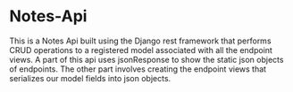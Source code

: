 # Notes-Api
This is a Notes Api built using the Django rest framework that performs CRUD operations to a registered model associated with all the endpoint views.
A part of this api uses jsonResponse to show the static json objects of endpoints.
The other part involves creating the endpoint views that serializes our model fields into json objects. 
